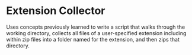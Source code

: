 # Extension Collector

Uses concepts previously learned to write a script that walks through the working directory,
collects all files of a user-specified extension including within zip files into a folder
named for the extension, and then zips that directory.
